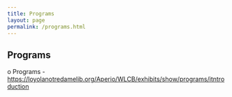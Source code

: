 ```yaml
---
title: Programs
layout: page
permalink: /programs.html
---
```

## Programs
 o Programs - https://loyolanotredamelib.org/Aperio/WLCB/exhibits/show/programs/itntroduction